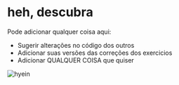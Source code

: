 # heh, descubra

Pode adicionar qualquer coisa aqui:
- Sugerir alterações no código dos outros
- Adicionar suas versões das correções dos exercicios
- Adicionar QUALQUER COISA que quiser

![hyein](https://media1.giphy.com/media/v1.Y2lkPTc5MGI3NjExYzRtc2hqb2pydTZkN2RrdnIwNGY1YzU1a3VteWozbTdsdWZyZjBvYiZlcD12MV9pbnRlcm5hbF9naWZfYnlfaWQmY3Q9Zw/hspnwN3rR0vw7UI2wP/giphy.gif)
